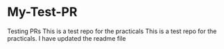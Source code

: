 # My-Test-PR
Testing PRs
This is a test repo for the practicals
This is a test repo for the practicals. I have updated the readme file
